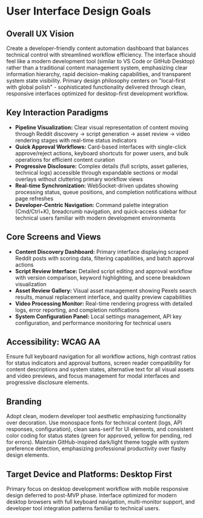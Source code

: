 # User Interface Design Goals

## Overall UX Vision

Create a developer-friendly content automation dashboard that balances technical control with streamlined workflow efficiency. The interface should feel like a modern development tool (similar to VS Code or GitHub Desktop) rather than a traditional content management system, emphasizing clear information hierarchy, rapid decision-making capabilities, and transparent system state visibility. Primary design philosophy centers on "local-first with global polish" - sophisticated functionality delivered through clean, responsive interfaces optimized for desktop-first development workflow.

## Key Interaction Paradigms

- **Pipeline Visualization:** Clear visual representation of content moving through Reddit discovery → script generation → asset review → video rendering stages with real-time status indicators
- **Quick Approval Workflows:** Card-based interfaces with single-click approve/reject actions, keyboard shortcuts for power users, and bulk operations for efficient content curation
- **Progressive Disclosure:** Complex details (full scripts, asset galleries, technical logs) accessible through expandable sections or modal overlays without cluttering primary workflow views
- **Real-time Synchronization:** WebSocket-driven updates showing processing status, queue positions, and completion notifications without page refreshes
- **Developer-Centric Navigation:** Command palette integration (Cmd/Ctrl+K), breadcrumb navigation, and quick-access sidebar for technical users familiar with modern development environments

## Core Screens and Views

- **Content Discovery Dashboard:** Primary interface displaying scraped Reddit posts with scoring data, filtering capabilities, and batch approval actions
- **Script Review Interface:** Detailed script editing and approval workflow with version comparison, keyword highlighting, and scene breakdown visualization
- **Asset Review Gallery:** Visual asset management showing Pexels search results, manual replacement interface, and quality preview capabilities
- **Video Processing Monitor:** Real-time rendering progress with detailed logs, error reporting, and completion notifications
- **System Configuration Panel:** Local settings management, API key configuration, and performance monitoring for technical users

## Accessibility: WCAG AA

Ensure full keyboard navigation for all workflow actions, high contrast ratios for status indicators and approval buttons, screen reader compatibility for content descriptions and system states, alternative text for all visual assets and video previews, and focus management for modal interfaces and progressive disclosure elements.

## Branding

Adopt clean, modern developer tool aesthetic emphasizing functionality over decoration. Use monospace fonts for technical content (logs, API responses, configuration), clean sans-serif for UI elements, and consistent color coding for status states (green for approved, yellow for pending, red for errors). Maintain GitHub-inspired dark/light theme toggle with system preference detection, emphasizing professional productivity over flashy design elements.

## Target Device and Platforms: Desktop First

Primary focus on desktop development workflow with mobile responsive design deferred to post-MVP phase. Interface optimized for modern desktop browsers with full keyboard navigation, multi-monitor support, and developer tool integration patterns familiar to technical users.
